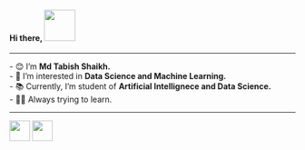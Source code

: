 <h4>Hi there, <img src="https://media.giphy.com/media/zJ3V6Ot51H8Y0/giphy.gif" width="55px"></h4>

<hr>
<div>
  - 😊 I’m <strong>Md Tabish Shaikh.</strong>
</div>
<div>
  - 👀 I’m interested in <strong>Data Science and Machine Learning.</strong>
</div>
<div>
  - 📚 Currently, I’m student of <strong>Artificial Intellignece and Data Science.</strong>
</div>
<div>
  - 🐱‍💻 Always trying to learn.
</div>

<hr>
<a href="https://www.linkedin.com/in/md-tabish-shaikh-408a50227/" target="_blank">
<img src="https://static.licdn.com/sc/h/5bukxbhy9xsil5mb7c2wulfbx" width="36px"></a>
<a href="https://www.instagram.com/maybe7abish/" target="_blank">
<img src="https://static.cdninstagram.com/rsrc.php/v3/yb/r/lswP1OF1o6P.png" width="36px" </a>
<!--<a href="https://github.com/shaikh-7abish">
<img src="https://github.githubassets.com/pinned-octocat.svg" width="36px"></a>-->


<!--
<p>
<a target="_blank"><img src="https://visitor-badge.glitch.me/badge?page_id=shaikh-7abish.shaikh-7abish" alt="Vistor Badge"></a>
</p>
shaikh7abish/shaikh7abish is a ✨ special ✨ repository because its `README.md` (this file) appears on your GitHub profile.
You can click the Preview link to take a look at your changes.
-->
